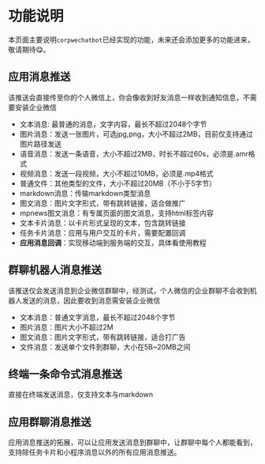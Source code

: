 # 功能说明

本页面主要说明`corpwechatbot`已经实现的功能，未来还会添加更多的功能进来，敬请期待😋。

## 应用消息推送

该推送会直接传至你的个人微信上，你会像收到好友消息一样收到通知信息，不需要安装企业微信

- 文本消息: 最普通的消息，文字内容，最长不超过2048个字节
- 图片消息：发送一张图片，可选jpg,png，大小不超过2MB，目前仅支持通过图片路径发送
- 语音消息：发送一条语音，大小不超过2MB，时长不超过60s，必须是.amr格式
- 视频消息：发送一段视频，大小不超过10MB，必须是.mp4格式
- 普通文件：其他类型的文件，大小不超过20MB（不小于5字节）
- markdown消息：传输markdown类型消息
- 图文消息：图片文字形式，带有跳转链接，适合做推广
- mpnews图文消息：有专属页面的图文消息，支持html标签内容 
- 文本卡片消息：以卡片形式呈现的文本，包含跳转链接
- 任务卡片消息：应用与用户交互的卡片，需要配置回调
- **应用消息回调**：实现移动端到服务端的交互，具体看使用教程

## 群聊机器人消息推送

该推送仅会发送消息到企业微信群聊中，经测试，个人微信的企业群聊不会收到机器人发送的消息，因此要收到消息需安装企业微信

- 文本消息：普通文字消息，最长不超过2048个字节
- 图片消息：图片大小不超过2M
- 图文消息：图片文字形式，带有跳转链接，适合打广告
- 文件消息：发送单个文件到群聊，大小在5B~20MB之间

## 终端一条命令式消息推送

直接在终端发送消息，仅支持文本与markdown

## 应用群聊消息推送
应用消息推送的拓展，可以让应用发送消息到群聊中，让群聊中每个人都能看到，支持除任务卡片和小程序消息以外的所有应用消息推送。